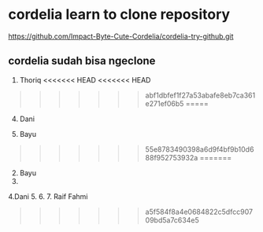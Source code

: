 # cordelia learn to clone repository

https://github.com/Impact-Byte-Cute-Cordelia/cordelia-try-github.git

## cordelia sudah bisa ngeclone


1. Thoriq
<<<<<<< HEAD
<<<<<<< HEAD
>>>>>>> abf1dbfef1f27a53abafe8eb7ca361e271ef06b5
=====

4. Dani

5. Bayu
>>>>>>> 55e8783490398a6d9f4bf9b10d688f952753932a
=======
2. Bayu
3.
4.Dani
5.
6.
7. Raif Fahmi

>>>>>>> a5f584f8a4e0684822c5dfcc90709bd5a7c634e5
